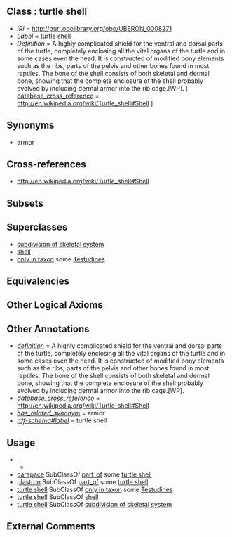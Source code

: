 
## Class : turtle shell

 * *IRI* = http://purl.obolibrary.org/obo/UBERON_0008271
 * *Label* = turtle shell
 * *Definition* = A highly complicated shield for the ventral and dorsal parts of the turtle, completely enclosing all the vital organs of the turtle and in some cases even the head. It is constructed of modified bony elements such as the ribs, parts of the pelvis and other bones found in most reptiles. The bone of the shell consists of both skeletal and dermal bone, showing that the complete enclosure of the shell probably evolved by including dermal armor into the rib cage.[WP]. [ [database_cross_reference](../../ef/oboInOwl#hasDbXref.md) = http://en.wikipedia.org/wiki/Turtle_shell#Shell ]

## Synonyms

 * armor

## Cross-references

 * http://en.wikipedia.org/wiki/Turtle_shell#Shell

## Subsets


## Superclasses

 * [subdivision of skeletal system](../../UBERON/75/UBERON_0000075.md)
 * [shell](../../UBERON/12/UBERON_0006612.md)
 * [only in taxon](../../RO/60/RO_0002160.md) some [Testudines](../../NCBITaxon/59/NCBITaxon_8459.md)

## Equivalencies


## Other Logical Axioms


## Other Annotations

 * *[definition](../../IAO/15/IAO_0000115.md)* = A highly complicated shield for the ventral and dorsal parts of the turtle, completely enclosing all the vital organs of the turtle and in some cases even the head. It is constructed of modified bony elements such as the ribs, parts of the pelvis and other bones found in most reptiles. The bone of the shell consists of both skeletal and dermal bone, showing that the complete enclosure of the shell probably evolved by including dermal armor into the rib cage.[WP].
 * *[database_cross_reference](../../ef/oboInOwl#hasDbXref.md)* = http://en.wikipedia.org/wiki/Turtle_shell#Shell
 * *[has_related_synonym](../../ym/oboInOwl#hasRelatedSynonym.md)* = armor
 * *[rdf-schema#label](../../el/rdf-schema#label.md)* = turtle shell

## Usage

 * -
 * [carapace](../../UBERON/75/UBERON_0008275.md) SubClassOf [part_of](../../BFO/50/BFO_0000050.md) some [turtle shell](../../UBERON/71/UBERON_0008271.md)
 * [plastron](../../UBERON/76/UBERON_0008276.md) SubClassOf [part_of](../../BFO/50/BFO_0000050.md) some [turtle shell](../../UBERON/71/UBERON_0008271.md)
 * [turtle shell](../../UBERON/71/UBERON_0008271.md) SubClassOf [only in taxon](../../RO/60/RO_0002160.md) some [Testudines](../../NCBITaxon/59/NCBITaxon_8459.md)
 * [turtle shell](../../UBERON/71/UBERON_0008271.md) SubClassOf [shell](../../UBERON/12/UBERON_0006612.md)
 * [turtle shell](../../UBERON/71/UBERON_0008271.md) SubClassOf [subdivision of skeletal system](../../UBERON/75/UBERON_0000075.md)

## External Comments


